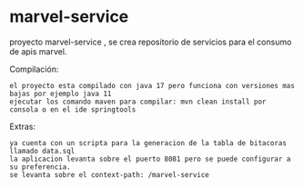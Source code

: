 # marvel-service
proyecto marvel-service , se crea repositorio de servicios para el consumo de apis marvel.

Compilación:

	el proyecto esta compilado con java 17 pero funciona con versiones mas bajas por ejemplo java 11
	ejecutar los comando maven para compilar: mvn clean install por consola o en el ide springtools

Extras:

	ya cuenta con un scripta para la generacion de la tabla de bitacoras llamado data.sql 
	la aplicacion levanta sobre el puerto 8081 pero se puede configurar a su preferencia.
	se levanta sobre el context-path: /marvel-service




